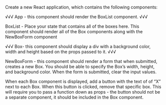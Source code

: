 Create a new React application, which contains the following components:

√√√ App - this component should render the BoxList component. √√√

BoxList - Place your state that contains all of the boxes here. This component should render all of the Box components along with the NewBoxForm component

√√√ Box- this component should display a div with a background color, width and height based on the props passed to it. √√√

NewBoxForm - this component should render a form that when submitted, creates a new Box. You should be able to specify the Box’s width, height, and background color. When the form is submitted, clear the input values.

When each Box component is displayed, add a button with the text of of “X” next to each Box. When this button is clicked, remove that specific box. This will require you to pass a function down as props - the button should not be a separate component, it should be included in the Box component.